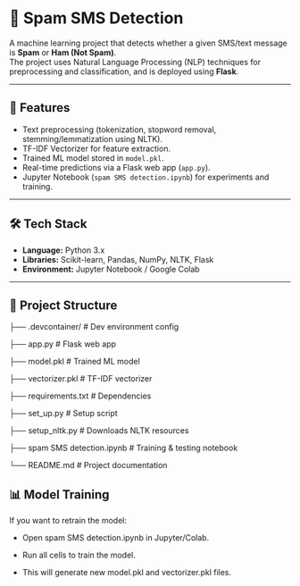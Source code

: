 # 📩 Spam SMS Detection

A machine learning project that detects whether a given SMS/text message is **Spam** or **Ham (Not Spam)**.  
The project uses Natural Language Processing (NLP) techniques for preprocessing and classification, and is deployed using **Flask**.

---

## 🚀 Features
- Text preprocessing (tokenization, stopword removal, stemming/lemmatization using NLTK).
- TF-IDF Vectorizer for feature extraction.
- Trained ML model stored in `model.pkl`.
- Real-time predictions via a Flask web app (`app.py`).
- Jupyter Notebook (`spam SMS detection.ipynb`) for experiments and training.

---

## 🛠️ Tech Stack
- **Language:** Python 3.x  
- **Libraries:** Scikit-learn, Pandas, NumPy, NLTK, Flask  
- **Environment:** Jupyter Notebook / Google Colab  

---

## 📂 Project Structure
├── .devcontainer/ # Dev environment config

├── app.py # Flask web app

├── model.pkl # Trained ML model

├── vectorizer.pkl # TF-IDF vectorizer

├── requirements.txt # Dependencies

├── set_up.py # Setup script

├── setup_nltk.py # Downloads NLTK resources

├── spam SMS detection.ipynb # Training & testing notebook

└── README.md # Project documentation

## 📊 Model Training

If you want to retrain the model:

- Open spam SMS detection.ipynb in Jupyter/Colab.

- Run all cells to train the model.

- This will generate new model.pkl and vectorizer.pkl files.




